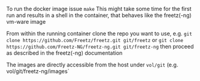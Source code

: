 To run the docker image issue
`make`
This might take some time for the first run and results in a shell in the container, that behaves like the freetz(-ng) vm-ware image

From within the running container clone the repo you want to use, e.g.
`git clone https://github.com/Freetz/freetz.git git/freetz`
or
`git clone https://github.com/Freetz-NG/freetz-ng.git git/freetz-ng`
then proceed as described in the freetz(-ng) documentation

The images are directly accessible from the host under `vol/git` (e.g. vol/git/freetz-ng/images`

